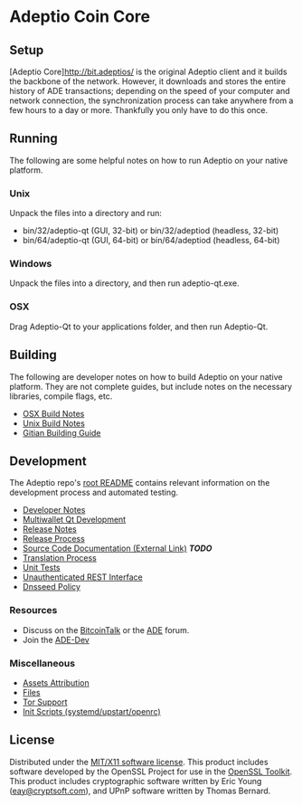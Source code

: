 Adeptio Coin Core
=====================

Setup
---------------------
[Adeptio Core]http://bit.adeptios/ is the original Adeptio client and it builds the backbone of the network. However, it downloads and stores the entire history of ADE transactions; depending on the speed of your computer and network connection, the synchronization process can take anywhere from a few hours to a day or more. Thankfully you only have to do this once.

Running
---------------------
The following are some helpful notes on how to run Adeptio on your native platform.

### Unix

Unpack the files into a directory and run:

- bin/32/adeptio-qt (GUI, 32-bit) or bin/32/adeptiod (headless, 32-bit)
- bin/64/adeptio-qt (GUI, 64-bit) or bin/64/adeptiod (headless, 64-bit)

### Windows

Unpack the files into a directory, and then run adeptio-qt.exe.

### OSX

Drag Adeptio-Qt to your applications folder, and then run Adeptio-Qt.

Building
---------------------
The following are developer notes on how to build Adeptio on your native platform. They are not complete guides, but include notes on the necessary libraries, compile flags, etc.

- [OSX Build Notes](build-osx.md)
- [Unix Build Notes](build-unix.md)
- [Gitian Building Guide](gitian-building.md)

Development
---------------------
The Adeptio repo's [root README](https://github.com/ADECRYPTO/ADE/blob/master/README.md) contains relevant information on the development process and automated testing.

- [Developer Notes](developer-notes.md)
- [Multiwallet Qt Development](multiwallet-qt.md)
- [Release Notes](release-notes.md)
- [Release Process](release-process.md)
- [Source Code Documentation (External Link)](https://dev.visucore.com/bitcoin/doxygen/) ***TODO***
- [Translation Process](translation_process.md)
- [Unit Tests](unit-tests.md)
- [Unauthenticated REST Interface](REST-interface.md)
- [Dnsseed Policy](dnsseed-policy.md)

### Resources

* Discuss on the [BitcoinTalk](https://bitcointalk.org/index.php?topic=4368475) or the [ADE](https://adeptio.cc) forum.
* Join the [ADE-Dev](https://discord.gg/RBXjTBa) 

### Miscellaneous
- [Assets Attribution](assets-attribution.md)
- [Files](files.md)
- [Tor Support](tor.md)
- [Init Scripts (systemd/upstart/openrc)](init.md)

License
---------------------
Distributed under the [MIT/X11 software license](http://www.opensource.org/licenses/mit-license.php).
This product includes software developed by the OpenSSL Project for use in the [OpenSSL Toolkit](https://www.openssl.org/). This product includes
cryptographic software written by Eric Young ([eay@cryptsoft.com](mailto:eay@cryptsoft.com)), and UPnP software written by Thomas Bernard.
